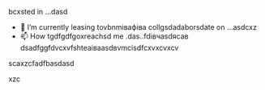 bcxsted in ...dasd
- 🌱 I’m currently leasing tovbnmівафіва collgsdadaborsdate on ...asdcxz
- 📫 How tgdfgdfgoxreachsd me .das..fdівчasdясав
dsadfggfdvcxvfshteаіваasdвvmcіsdfcxvxcvxcv
<!---asxczczcgfdчсfsdvfvczxczxc
serjokx/sedfgdfgrjokx is a ✨ specialasdsa ✨ cvrepositxsxsxasxcxory because ijts `README.md` (this fxvile) appears on your GitHub profile.
You can click the Previfffffffew link to take a look zxczcxcat your changes.фіс
--->scaxzcfadfbasdasd
xzc
